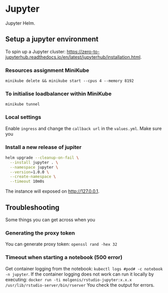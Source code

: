 # Jupyter
Jupyter Helm.

## Setup a jupyter environment
To spin up a Jupyter cluster: https://zero-to-jupyterhub.readthedocs.io/en/latest/jupyterhub/installation.html.

### Resources assignment MiniKube
`minikube delete && minikube start --cpus 4 --memory 8192`

### To initialise loadbalancer within MiniKube
`minikube tunnel`

### Local settings
Enable `ingress` and change the `callback url` in the `values.yml`.
Make sure you 

### Install a new release of jupiter
```bash
helm upgrade --cleanup-on-fail \
  --install jupyter . \
  --namespace jupyter \
  --version=1.0.0 \
  --create-namespace \
  --timeout 10m0s 
```

The instance will exposed on http://127.0.0.1.

## Troubleshooting
Some things you can get across when you 

### Generating the proxy token
You can generate proxy token: `openssl rand -hex 32`

### Timeout when starting a notebook (500 error)
Get container logging from the notebook: `kubectl logs #pod# -c notebook -n jupyter`. 
If the container logging does not work can run it locally by executing:
`docker run -ti molgenis/rstudio-jupyter:x.x.x /usr/lib/rstudio-server/bin/rserver`
You check the output for errors.

